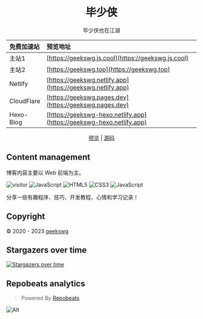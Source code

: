 <h1 align="center">毕少侠</h1>

<div align="center">
毕少侠也在江湖

|免费加速站|预览地址|
|:-|:-|
|主站1|[https://geekswg.js.cool](https://geekswg.js.cool)|
|主站2|[https://geekswg.top](https://geekswg.top)|
|Netlify|[https://geekswg.netlify.app](https://geekswg.netlify.app)|
|CloudFlare|[https://geekswg.pages.dev](https://geekswg.pages.dev)|
|Hexo-Blog|[https://geekswg-hexo.netlify.app](https://geekswg-hexo.netlify.app)|

[预览](https://geekswg.github.io/) | [源码](https://github.com/geekswg/blogFixit)
</div>

## Content management

博客内容主要以 Web 前端为主。

![visitor](https://visitor-badge.laobi.icu/badge?page_id=geekswg/geekswg.github.io)
![JavaScript](https://img.shields.io/badge/-Hugo-oringe?style=flat-square&logo=hugo)
![HTML5](https://img.shields.io/badge/-HTML5-E34F26?style=flat-square&logo=html5&logoColor=white)
![CSS3](https://img.shields.io/badge/-CSS3-1572B6?style=flat-square&logo=css3)
![JavaScript](https://img.shields.io/badge/-JavaScript-oringe?style=flat-square&logo=javascript)

分享一些有趣程序、技巧、开发教程、心情和学习记录！

## Copyright

:copyright: 2020 - 2023 [geekswg](https://github.com/geekswg)

## Stargazers over time

[![Stargazers over time](https://starchart.cc/geekswg/geekswg.github.io.svg)](https://starchart.cc/geekswg/geekswg.github.io)

## Repobeats analytics

> Powered By [Repobeats](https://repobeats.axiom.co/)

![Alt](https://repobeats.axiom.co/api/embed/9695faf65cb0438b3e8f9c999f8ba4bfda1efb95.svg "Repobeats analytics image")
